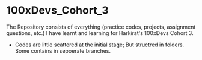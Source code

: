 # 100xDevs_Cohort_3
The Repository consists of everything (practice codes, projects, assignment questions, etc.) I have learnt and learning for Harkirat's 100xDevs Cohort 3.
+ Codes are little scattered at the initial stage; But structred in folders. Some contains in sepoerate branches.
